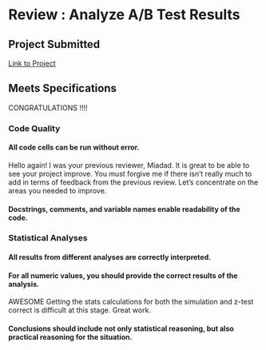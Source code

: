 # Review : Analyze A/B Test Results

## Project Submitted
[Link to Project](https://github.com/liznyamu/DAND_P4_Analyze_AB_Test_Results/tree/master/Project_A_B_Testing_Submit_3)

## Meets Specifications
CONGRATULATIONS !!!!

### Code Quality
#### All code cells can be run without error.
Hello again! I was your previous reviewer, Miadad. It is great to be able to see your project improve. You must forgive me if there isn’t really much to add in terms of feedback from the previous review. Let’s concentrate on the areas you needed to improve.

#### Docstrings, comments, and variable names enable readability of the code.

### Statistical Analyses

#### All results from different analyses are correctly interpreted.

#### For all numeric values, you should provide the correct results of the analysis.

AWESOME
Getting the stats calculations for both the simulation and z-test correct is difficult at this stage. Great work.

#### Conclusions should include not only statistical reasoning, but also practical reasoning for the situation.
